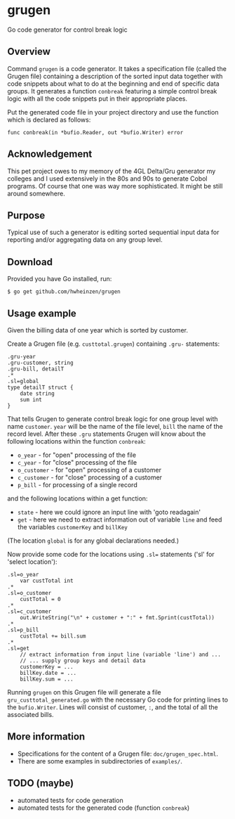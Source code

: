 # grugen
Go code generator for control break logic


## Overview
Command `grugen` is a code generator. It takes a specification file (called the Grugen file) containing a description of the sorted input data together with code snippets about what to do at the beginning and end of specific data groups. It generates a function `conbreak` featuring a simple control break logic with all the code snippets put in their appropriate places.

Put the generated code file in your project directory and use the function which is declared as follows:

`func conbreak(in *bufio.Reader, out *bufio.Writer) error`


## Acknowledgement
This pet project owes to my memory of the 4GL Delta/Gru generator my colleges and I used extensively in the 80s and 90s to generate Cobol programs. Of course that one was way more sophisticated. It might be still around somewhere.


## Purpose
Typical use of such a generator is editing sorted sequential input data for reporting and/or aggregating data on any group level.


## Download
Provided you have Go installed, run:

`$ go get github.com/hwheinzen/grugen`


## Usage example
Given the billing data of one year which is sorted by customer.

Create a Grugen file (e.g. `custtotal.grugen`) containing `.gru-` statements:
```
.gru-year
.gru-customer, string
.gru-bill, detailT
.*
.sl=global
type detailT struct {
	date string
	sum int
}
```

That tells Grugen to generate control break logic for one group level
with name `customer`. `year` will be the name of the file level,
`bill` the name of the record level.
After these `.gru` statements Grugen will know about the following
locations within the function `conbreak`:
- `o_year`	- for "open" processing of the file
- `c_year`	- for "close" processing of the file
- `o_customer`	- for "open" processing of a customer
- `c_customer`	- for "close" processing of a customer
- `p_bill`	- for processing of a single record

and the following locations within a get function: 
- `state`	- here we could ignore an input line with 'goto readagain'
- `get`		- here we need to extract information out of variable `line` and feed the variables `customerKey` and `billKey`

(The location `global` is for any global declarations needed.)

Now provide some code for the locations using `.sl=` statements
('sl' for 'select location'):
```
.sl=o_year
	var custTotal int
.*
.sl=o_customer
	custTotal = 0
.*
.sl=c_customer
	out.WriteString("\n" + customer + ":" + fmt.Sprint(custTotal))
.*
.sl=p_bill
	custTotal += bill.sum
.*
.sl=get
	// extract information from input line (variable 'line') and ...
	// ... supply group keys and detail data
	customerKey = ...
	billKey.date = ...
	billKey.sum = ...
```
Running `grugen` on this Grugen file will generate a file `gru_custtotal_generated.go` with
the necessary Go code for printing lines to the `bufio.Writer`. Lines
will consist of customer, `:`, and the total of all the associated bills.


## More information
- Specifications for the content of a Grugen file: `doc/grugen_spec.html`.
- There are some examples in subdirectories of `examples/`.


## TODO (maybe)
- automated tests for code generation
- automated tests for the generated code (function `conbreak`)

